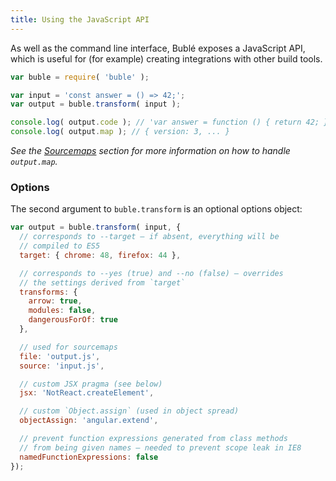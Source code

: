 ```yaml
---
title: Using the JavaScript API
---
```


As well as the command line interface, Bublé exposes a JavaScript API, which is useful for (for example) creating integrations with other build tools.

```js
var buble = require( 'buble' );

var input = 'const answer = () => 42;';
var output = buble.transform( input );

console.log( output.code ); // 'var answer = function () { return 42; };'
console.log( output.map ); // { version: 3, ... }
```

*See the [Sourcemaps](#sourcemaps) section for more information on how to handle `output.map`.*


### Options

The second argument to `buble.transform` is an optional options object:

```js
var output = buble.transform( input, {
  // corresponds to --target – if absent, everything will be
  // compiled to ES5
  target: { chrome: 48, firefox: 44 },

  // corresponds to --yes (true) and --no (false) – overrides
  // the settings derived from `target`
  transforms: {
    arrow: true,
    modules: false,
    dangerousForOf: true
  },

  // used for sourcemaps
  file: 'output.js',
  source: 'input.js',

  // custom JSX pragma (see below)
  jsx: 'NotReact.createElement',

  // custom `Object.assign` (used in object spread)
  objectAssign: 'angular.extend',

  // prevent function expressions generated from class methods
  // from being given names – needed to prevent scope leak in IE8
  namedFunctionExpressions: false
});
```
